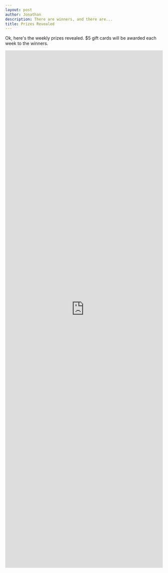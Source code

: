 ```yaml
---
layout: post
author: Jonathan
description: There are winners, and there are... 
title: Prizes Revealed
---
```


Ok, here's the weekly prizes revealed. $5 gift cards will be awarded each week to the winners.

<iframe width="100%" height="1650" src="https://docs.google.com/spreadsheets/d/e/2PACX-1vRvNaU0s3oCSNd3N73RtwBpV9e18eyo2fyZi2xw9-LcGk2hHvPYbs95mLBPRQS7B7-H3xBuHXgUhW7o/pubhtml?widget=true&amp;headers=false" frameborder="0" allowfullscreen="allowfullscreen"></iframe>
